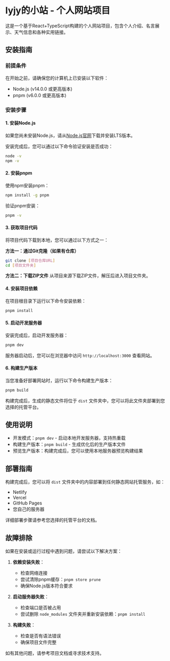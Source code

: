 # lyjy的小站 - 个人网站项目

这是一个基于React+TypeScript构建的个人网站项目，包含个人介绍、名言展示、天气信息和各种实用链接。

## 安装指南

### 前提条件
在开始之前，请确保您的计算机上已安装以下软件：
- Node.js (v14.0.0 或更高版本)
- pnpm (v6.0.0 或更高版本)

### 安装步骤

#### 1. 安装Node.js
如果您尚未安装Node.js，请从[Node.js官网](https://nodejs.org/)下载并安装LTS版本。

安装完成后，您可以通过以下命令验证安装是否成功：
```bash
node -v
npm -v
```

#### 2. 安装pnpm
使用npm安装pnpm：
```bash
npm install -g pnpm
```

验证pnpm安装：
```bash
pnpm -v
```

#### 3. 获取项目代码
将项目代码下载到本地，您可以通过以下方式之一：

**方法一：通过Git克隆（如果有仓库）**
```bash
git clone [项目仓库URL]
cd [项目文件夹]
```

**方法二：下载ZIP文件**
从项目来源下载ZIP文件，解压后进入项目文件夹。

#### 4. 安装项目依赖
在项目根目录下运行以下命令安装依赖：
```bash
pnpm install
```

#### 5. 启动开发服务器
安装完成后，启动开发服务器：
```bash
pnpm dev
```

服务器启动后，您可以在浏览器中访问 `http://localhost:3000` 查看网站。

#### 6. 构建生产版本
当您准备好部署网站时，运行以下命令构建生产版本：
```bash
pnpm build
```

构建完成后，生成的静态文件将位于 `dist` 文件夹中，您可以将此文件夹部署到您选择的托管平台。

## 使用说明

- 开发模式：`pnpm dev` - 启动本地开发服务器，支持热重载
- 构建生产版本：`pnpm build` - 生成优化后的生产版本文件
- 预览生产版本：构建完成后，您可以使用本地服务器预览构建结果

## 部署指南

构建完成后，您可以将 `dist` 文件夹中的内容部署到任何静态网站托管服务，如：
- Netlify
- Vercel
- GitHub Pages
- 您自己的服务器

详细部署步骤请参考您选择的托管平台的文档。

## 故障排除

如果在安装或运行过程中遇到问题，请尝试以下解决方案：

1. **依赖安装失败**：
   - 检查网络连接
   - 尝试清除pnpm缓存：`pnpm store prune`
   - 确保Node.js版本符合要求

2. **启动服务器失败**：
   - 检查端口是否被占用
   - 尝试删除 `node_modules` 文件夹并重新安装依赖：`pnpm install`

3. **构建失败**：
   - 检查是否有语法错误
   - 确保项目文件完整

如有其他问题，请参考项目文档或寻求技术支持。